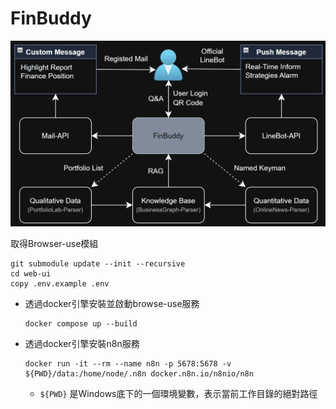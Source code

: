 # FinBuddy

![](https://github.com/MarkovChenITRI/FinBuddy/blob/main/assets/images/FinBuddy_Framework.png)


取得Browser-use模組
```
git submodule update --init --recursive
cd web-ui
copy .env.example .env
```

* 透過docker引擎安裝並啟動browse-use服務
    ```
    docker compose up --build
    ```
    
* 透過docker引擎安裝n8n服務
    ```
    docker run -it --rm --name n8n -p 5678:5678 -v ${PWD}/data:/home/node/.n8n docker.n8n.io/n8nio/n8n
    ```
    * `${PWD}` 是Windows底下的一個環境變數，表示當前工作目錄的絕對路徑